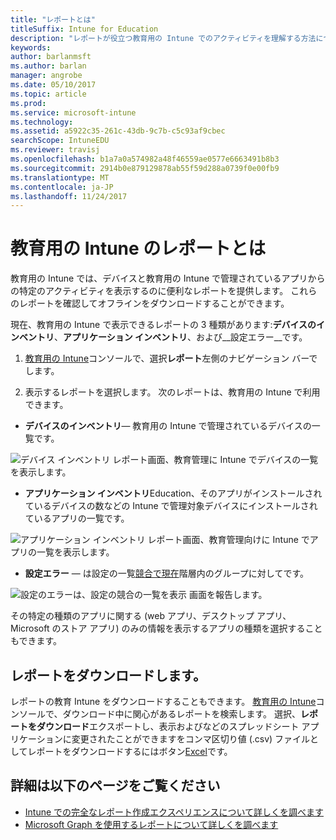 ```yaml
---
title: "レポートとは"
titleSuffix: Intune for Education
description: "レポートが役立つ教育用の Intune でのアクティビティを理解する方法について説明します。"
keywords: 
author: barlanmsft
ms.author: barlan
manager: angrobe
ms.date: 05/10/2017
ms.topic: article
ms.prod: 
ms.service: microsoft-intune
ms.technology: 
ms.assetid: a5922c35-261c-43db-9c7b-c5c93af9cbec
searchScope: IntuneEDU
ms.reviewer: travisj
ms.openlocfilehash: b1a7a0a574982a48f46559ae0577e6663491b8b3
ms.sourcegitcommit: 2914b0e879129878ab55f59d288a0739f0e00fb9
ms.translationtype: MT
ms.contentlocale: ja-JP
ms.lasthandoff: 11/24/2017
---
```

# <a name="what-are-reports-in-intune-for-education"></a>教育用の Intune のレポートとは

教育用の Intune では、デバイスと教育用の Intune で管理されているアプリからの特定のアクティビティを表示するのに便利なレポートを提供します。 これらのレポートを確認してオフラインをダウンロードすることができます。

現在、教育用の Intune で表示できるレポートの 3 種類があります:__デバイスのインベントリ__、__アプリケーション インベントリ__、および__設定エラー__です。

1. [教育用の Intune](https://intuneeducation.portal.azure.com)コンソールで、選択**レポート**左側のナビゲーション バーでします。

2. 表示するレポートを選択します。 次のレポートは、教育用の Intune で利用できます。

  * **デバイスのインベントリ**— 教育用の Intune で管理されているデバイスの一覧です。

  ![デバイス インベントリ レポート画面、教育管理に Intune でデバイスの一覧を表示します。](./media/reports-001-device-inventory.png)

  * **アプリケーション インベントリ**Education、そのアプリがインストールされているデバイスの数などの Intune で管理対象デバイスにインストールされているアプリの一覧です。

  ![アプリケーション インベントリ レポート画面、教育管理向けに Intune でアプリの一覧を表示します。](./media/reports-002-app-inventory.png)

  * **設定エラー** — は設定の一覧[競合で現在](settings-inheritance.md)階層内のグループに対してです。

  ![設定のエラーは、設定の競合の一覧を表示 画面を報告します。](./media/reports-003-settings-error.png)

  その特定の種類のアプリに関する (web アプリ、デスクトップ アプリ、Microsoft のストア アプリ) のみの情報を表示するアプリの種類を選択することもできます。

## <a name="download-reports"></a>レポートをダウンロードします。

レポートの教育 Intune をダウンロードすることもできます。 [教育用の Intune](https://intuneeducation.portal.azure.com)コンソールで、ダウンロード中に関心があるレポートを検索します。 選択、**レポートをダウンロード**エクスポートし、表示およびなどのスプレッドシート アプリケーションに変更されたことができますをコンマ区切り値 (.csv) ファイルとしてレポートをダウンロードするにはボタン[Excel](https://support.office.com/article/Import-or-export-text-txt-or-csv-files-5250ac4c-663c-47ce-937b-339e391393ba)です。

## <a name="find-out-more"></a>詳細は以下のページをご覧ください

- [Intune での完全なレポート作成エクスペリエンスについて詳しくを調べます](https://docs.microsoft.com/intune/deploy-use/understand-microsoft-intune-operations-by-using-reports)
- [Microsoft Graph を使用するレポートについて詳しくを調べます](https://developer.microsoft.com/graph/docs/overview/overview)
